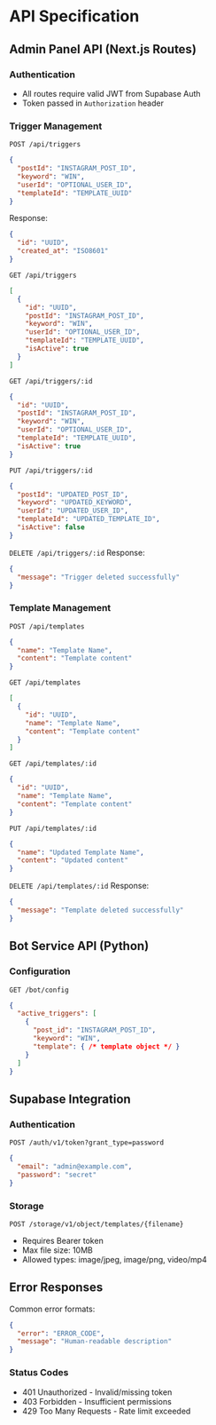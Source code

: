 # API Specification

## Admin Panel API (Next.js Routes)

### Authentication
- All routes require valid JWT from Supabase Auth
- Token passed in `Authorization` header

### Trigger Management
`POST /api/triggers`
```json
{
  "postId": "INSTAGRAM_POST_ID",
  "keyword": "WIN",
  "userId": "OPTIONAL_USER_ID",
  "templateId": "TEMPLATE_UUID"
}
```
Response:
```json
{
  "id": "UUID",
  "created_at": "ISO8601"
}
```

`GET /api/triggers`
```json
[
  {
    "id": "UUID",
    "postId": "INSTAGRAM_POST_ID",
    "keyword": "WIN",
    "userId": "OPTIONAL_USER_ID",
    "templateId": "TEMPLATE_UUID",
    "isActive": true
  }
]
```

`GET /api/triggers/:id`
```json
{
  "id": "UUID",
  "postId": "INSTAGRAM_POST_ID",
  "keyword": "WIN",
  "userId": "OPTIONAL_USER_ID",
  "templateId": "TEMPLATE_UUID",
  "isActive": true
}
```

`PUT /api/triggers/:id`
```json
{
  "postId": "UPDATED_POST_ID",
  "keyword": "UPDATED_KEYWORD",
  "userId": "UPDATED_USER_ID",
  "templateId": "UPDATED_TEMPLATE_ID",
  "isActive": false
}
```

`DELETE /api/triggers/:id`
Response:
```json
{
  "message": "Trigger deleted successfully"
}
```

### Template Management
`POST /api/templates`
```json
{
  "name": "Template Name",
  "content": "Template content"
}
```

`GET /api/templates`
```json
[
  {
    "id": "UUID",
    "name": "Template Name",
    "content": "Template content"
  }
]
```

`GET /api/templates/:id`
```json
{
  "id": "UUID",
  "name": "Template Name",
  "content": "Template content"
}
```

`PUT /api/templates/:id`
```json
{
  "name": "Updated Template Name",
  "content": "Updated content"
}
```

`DELETE /api/templates/:id`
Response:
```json
{
  "message": "Template deleted successfully"
}
```

## Bot Service API (Python)

### Configuration
`GET /bot/config`
```json
{
  "active_triggers": [
    {
      "post_id": "INSTAGRAM_POST_ID",
      "keyword": "WIN",
      "template": { /* template object */ }
    }
  ]
}
```

## Supabase Integration

### Authentication
`POST /auth/v1/token?grant_type=password`
```json
{
  "email": "admin@example.com",
  "password": "secret"
}
```

### Storage
`POST /storage/v1/object/templates/{filename}`
- Requires Bearer token
- Max file size: 10MB
- Allowed types: image/jpeg, image/png, video/mp4

## Error Responses
Common error formats:
```json
{
  "error": "ERROR_CODE",
  "message": "Human-readable description"
}
```

### Status Codes
- 401 Unauthorized - Invalid/missing token
- 403 Forbidden - Insufficient permissions
- 429 Too Many Requests - Rate limit exceeded